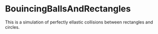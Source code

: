 # BouincingBallsAndRectangles
This is a simulation of perfectly ellastic collisions between rectangles and circles.
